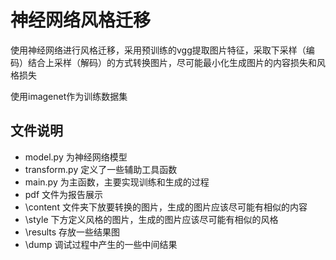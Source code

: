 # 神经网络风格迁移

使用神经网络进行风格迁移，采用预训练的vgg提取图片特征，采取下采样（编码）结合上采样（解码）的方式转换图片，尽可能最小化生成图片的内容损失和风格损失 

使用imagenet作为训练数据集

## 文件说明
+ model.py 为神经网络模型
+ transform.py 定义了一些辅助工具函数
+ main.py 为主函数，主要实现训练和生成的过程
+ pdf 文件为报告展示
+ \content 文件夹下放要转换的图片，生成的图片应该尽可能有相似的内容
+ \style 下方定义风格的图片，生成的图片应该尽可能有相似的风格
+ \results 存放一些结果图
+ \dump 调试过程中产生的一些中间结果


